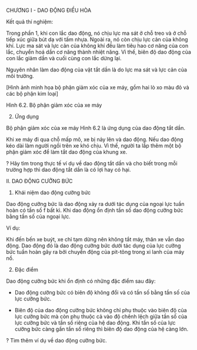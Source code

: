 CHƯƠNG I - DAO ĐỘNG ĐIỀU HÒA

Kết quả thí nghiệm:

Trong phần 1, khi con lắc dao động, nó chịu lực ma sát ở chỗ treo và ở chỗ tiếp xúc giữa bút dạ với tấm nhựa. Ngoài ra, nó còn chịu lực cản của không khí. Lực ma sát và lực cản của không khí đều làm tiêu hao cơ năng của con lắc, chuyển hoá dần cơ năng thành nhiệt năng. Vì thế, biên độ dao động của con lắc giảm dần và cuối cùng con lắc dừng lại.

Nguyên nhân làm dao động của vật tắt dần là do lực ma sát và lực cản của môi trường.

[Hình ảnh minh họa bộ phận giảm xóc của xe máy, gồm hai lò xo màu đỏ và các bộ phận kim loại]

Hình 6.2. Bộ phận giảm xóc của xe máy

2. Ứng dụng

Bộ phận giảm xóc của xe máy Hình 6.2 là ứng dụng của dao động tắt dần.

Khi xe máy đi qua chỗ mấp mô, xe bị nảy lên và dao động. Nếu dao động kéo dài làm người ngồi trên xe khó chịu. Vì thế, người ta lắp thêm một bộ phận giảm xóc để làm tắt dao động của khung xe.

? Hãy tìm trong thực tế ví dụ về dao động tắt dần và cho biết trong mỗi trường hợp thì dao động tắt dần là có lợi hay có hại.

II. DAO ĐỘNG CƯỠNG BỨC

1. Khái niệm dao động cưỡng bức

Dao động cưỡng bức là dao động xảy ra dưới tác dụng của ngoại lực tuần hoàn có tần số f bất kì. Khi dao động ổn định tần số dao động cưỡng bức bằng tần số của ngoại lực.

Ví dụ:

Khi đến bến xe buýt, xe chỉ tạm dừng nên không tắt máy, thân xe vẫn dao động. Dao động đó là dao động cưỡng bức dưới tác dụng của lực cưỡng bức tuần hoàn gây ra bởi chuyển động của pit-tông trong xi lanh của máy nổ.

2. Đặc điểm

Dao động cưỡng bức khi ổn định có những đặc điểm sau đây:

- Dao động cưỡng bức có biên độ không đổi và có tần số bằng tần số của lực cưỡng bức.

- Biên độ của dao động cưỡng bức không chỉ phụ thuộc vào biên độ của lực cưỡng bức mà còn phụ thuộc cả vào độ chênh lệch giữa tần số của lực cưỡng bức và tần số riêng của hệ dao động. Khi tần số của lực cưỡng bức càng gần tần số riêng thì biên độ dao động của hệ càng lớn.

? Tìm thêm ví dụ về dao động cưỡng bức.